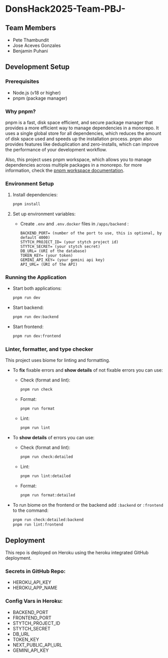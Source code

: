 # DonsHack2025-Team-PBJ-

## Team Members

- Pete Thambundit
- Jose Aceves Gonzales
- Benjamin Puhani

## Development Setup

### Prerequisites

- Node.js (v18 or higher)
- pnpm (package manager)

### Why pnpm?

pnpm is a fast, disk space efficient, and secure package manager that provides a more efficient way to manage dependencies in a monorepo. It uses a single global store for all dependencies, which reduces the amount of disk space used and speeds up the installation process. pnpm also provides features like deduplication and zero-installs, which can improve the performance of your development workflow.

Also, this project uses pnpm workspace, which allows you to manage dependencies across multiple packages in a monorepo. for more information, check the [pnpm workspace documentation](https://pnpm.io/workspaces).

### Environment Setup

1. Install dependencies:

   ```bash
   pnpm install
   ```

2. Set up environment variables:

   - Create `.env` and `.env.docker` files in `/apps/backend` :

     ```
     BACKEND_PORT= (number of the port to use, this is optional, by default 4000)
     STYTCH_PROJECT_ID= (your stytch project id)
     STYTCH_SECRET= (your stytch secret)
     DB_URL= (URI of the database)
     TOKEN_KEY= (your token)
     GEMINI_API_KEY= (your gemini api key)
     API_URL= (URI of the API)
     ```

### Running the Application

- Start both applications:

  ```bash
  pnpm run dev
  ```

- Start backend:

  ```bash
  pnpm run dev:backend
  ```

- Start frontend:

  ```bash
  pnpm run dev:frontend
  ```

### Linter, formatter, and type checker

This project uses biome for linting and formatting.

- To **fix** fixable errors and **show details** of not fixable errors you can use:

  - Check (format and lint):

    ```bash
    pnpm run check
    ```

  - Format:

    ```bash
    pnpm run format
    ```

  - Lint:

    ```bash
    pnpm run lint
    ```

- To **show details** of errors you can use:

  - Check (format and lint):

    ```bash
    pnpm run check:detailed
    ```

  - Lint:

    ```bash
    pnpm run lint:detailed
    ```

  - Format:

    ```bash
    pnpm run format:detailed
    ```

- To run biome on the frontend or the backend add `:backend` or `:frontend` to the command:

  ```bash
  pnpm run check:detailed:backend
  pnpm run lint:frontend
  ```

## Deployment

This repo is deployed on Heroku using the heroku integrated GitHub deployment.

### Secrets in GitHub Repo:

- HEROKU_API_KEY
- HEROKU_APP_NAME

### Config Vars in Heroku:

- BACKEND_PORT
- FRONTEND_PORT
- STYTCH_PROJECT_ID
- STYTCH_SECRET
- DB_URL
- TOKEN_KEY
- NEXT_PUBLIC_API_URL
- GEMINI_API_KEY
